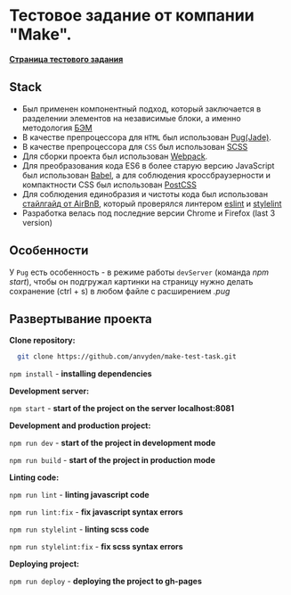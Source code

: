 # Тестовое задание от компании "Make".

[**Страница тестового задания**](https://anvyden.github.io/make-test-task/main-page.html)

## Stack

- Был применен компонентный подход, который заключается в разделении элементов на независимые блоки, а именно методология [БЭМ](https://ru.bem.info/methodology/quick-start/)
- В качестве препроцессора для `HTML` был использован [Pug(Jade)](https://gist.github.com/neretin-trike/53aff5afb76153f050c958b82abd9228).
- В качестве препроцессора для `CSS` был использован [SCSS](https://sass-scss.ru)
- Для сборки проекта был использован [Webpack](https://webpack.js.org).
- Для преобразования кода ES6 в более старую версию JavaScript был использован [Babel](https://babeljs.io), а для соблюдения кроссбраузерности и компактности CSS был использован [PostCSS](https://postcss.org)
- Для соблюдения единобразия и чистоты кода был использован [стайлгайд от AirBnB](https://github.com/airbnb/javascript), который проверялся линтером [eslint](https://eslint.org/) и [stylelint](https://stylelint.io)
- Разработка велась под последние версии Chrome и Firefox (last 3 version)

## Особенности

У `Pug` есть особенность - в режиме работы `devServer` (команда _npm start_), чтобы он подгружал картинки на страницу нужно делать сохранение (ctrl + s) в любом файле с расширением _.pug_

## Развертывание проекта

**Clone repository:**

```bash
  git clone https://github.com/anvyden/make-test-task.git
```

`npm install` - **installing dependencies**

**Development server:**

`npm start` - **start of the project on the server localhost:8081**

**Development and production project:**

`npm run dev` - **start of the project in development mode**

`npm run build` - **start of the project in production mode**

**Linting code:**

`npm run lint` - **linting javascript code**

`npm run lint:fix` - **fix javascript syntax errors**

`npm run stylelint` - **linting scss code**

`npm run stylelint:fix` - **fix scss syntax errors**

**Deploying project:**

`npm run deploy` - **deploying the project to gh-pages**
